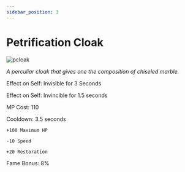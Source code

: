 ```yaml
---
sidebar_position: 3
---
```


# Petrification Cloak

![pcloak](https://vwiki.valorserver.com/api/item/picture/petrification%20cloak)

<i>A perculiar cloak that gives one the composition of chiseled marble.</i>

Effect on Self: Invisible for 3 Seconds 

Effect on Self: Invincible for 1.5 seconds

MP Cost: 110

Cooldown: 3.5 seconds

    +100 Maximum HP
    
    -10 Speed
    
    +20 Restoration

Fame Bonus: 8%
